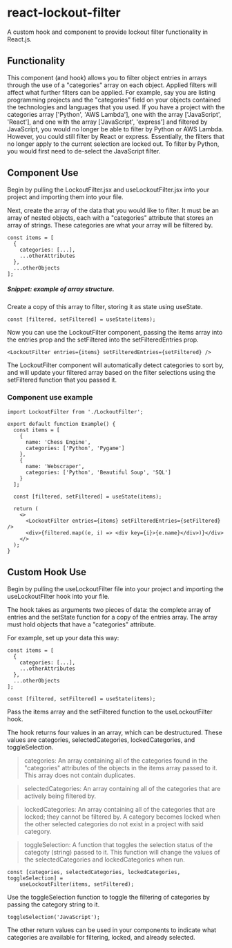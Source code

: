 # react-lockout-filter
A custom hook and component to provide lockout filter functionality in React.js.

## Functionality
This component (and hook) allows you to filter object entries in arrays through the use of a "categories" array on each object. Applied filters will affect what further filters can be applied. For example, say you are listing programming projects and the "categories" field on your objects contained the technologies and languages that you used. If you have a project with the categories array ['Python', 'AWS Lambda'], one with the array ['JavaScript', 'React'], and one with the array ['JavaScript', 'express'] and filtered by JavaScript, you would no longer be able to filter by Python or AWS Lambda. However, you could still filter by React or express. Essentially, the filters that no longer apply to the current selection are locked out. To filter by Python, you would first need to de-select the JavaScript filter. 

## Component Use
Begin by pulling the LockoutFilter.jsx and useLockoutFilter.jsx into your project and importing them into your file.

Next, create the array of the data that you would like to filter. It must be an array of nested objects, each with a "categories" attribute that stores an array of strings. These categories are what your array will be filtered by.

```
const items = [
  {
    categories: [...],
    ...otherAttributes
  },
  ...otherObjects
];
```
##### Snippet: example of array structure.

Create a copy of this array to filter, storing it as state using useState.

```
const [filtered, setFiltered] = useState(items);
```

Now you can use the LockoutFilter component, passing the items array into the entries prop and the setFiltered into the setFilteredEntries prop.

```
<LockoutFilter entries={items} setFilteredEntries={setFiltered} />
```

The LockoutFilter component will automatically detect categories to sort by, and will update your filtered array based on the filter selections using the setFiltered function that you passed it.

### Component use example
```
import LockoutFilter from './LockoutFilter';

export default function Example() {
  const items = [
    {
      name: 'Chess Engine',
      categories: ['Python', 'Pygame']
    },
    {
      name: 'Webscraper',
      categories: ['Python', 'Beautiful Soup', 'SQL']
    }
  ];

  const [filtered, setFiltered] = useState(items);

  return (
    <>
      <LockoutFilter entries={items} setFilteredEntries={setFiltered} />
      <div>{filtered.map((e, i) => <div key={i}>{e.name}</div>)}</div>
    </>
  );
}
```

## Custom Hook Use
Begin by pulling the useLockoutFilter file into your project and importing the useLockoutFilter hook into your file.

The hook takes as arguments two pieces of data: the complete array of entries and the setState function for a copy of the entries array. The array must hold objects that have a "categories" attribute.

For example, set up your data this way:

```
const items = [
  {
    categories: [...],
    ...otherAttributes
  },
  ...otherObjects
];

const [filtered, setFiltered] = useState(items);
```

Pass the items array and the setFiltered function to the useLockoutFilter hook.

The hook returns four values in an array, which can be destructured. These values are categories, selectedCategories, lockedCategories, and toggleSelection.

> categories: An array containing all of the categories found in the "categories" attributes of the objects in the items array passed to it. This array does not contain duplicates.

> selectedCategories: An array containing all of the categories that are actively being filtered by.

> lockedCategories: An array containing all of the categories that are locked; they cannot be filtered by. A category becomes locked when the other selected categories do not exist in a project with said category.

> toggleSelection: A function that toggles the selection status of the categoty (string) passed to it. This function will change the values of the selectedCategories and lockedCategories when run.

```
const [categories, selectedCategories, lockedCategories, toggleSelection] =
    useLockoutFilter(items, setFiltered);
```

Use the toggleSelection function to toggle the filtering of categories by passing the category string to it.

```
toggleSelection('JavaScript');
```

The other return values can be used in your components to indicate what categories are available for filtering, locked, and already selected.
